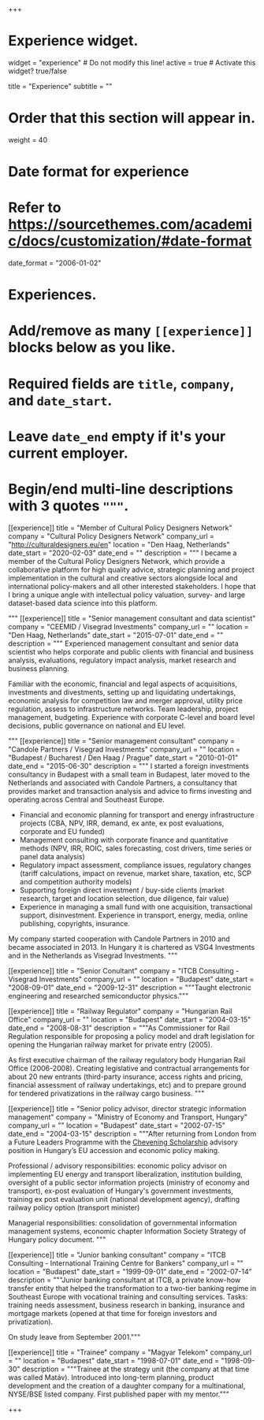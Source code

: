 +++
# Experience widget.
widget = "experience"  # Do not modify this line!
active = true  # Activate this widget? true/false

title = "Experience"
subtitle = ""

# Order that this section will appear in.
weight = 40

# Date format for experience
#   Refer to https://sourcethemes.com/academic/docs/customization/#date-format
date_format = "2006-01-02"

# Experiences.
#   Add/remove as many `[[experience]]` blocks below as you like.
#   Required fields are `title`, `company`, and `date_start`.
#   Leave `date_end` empty if it's your current employer.
#   Begin/end multi-line descriptions with 3 quotes `"""`.

[[experience]]
  title = "Member of Cultural Policy Designers Network"
  company = "Cultural Policy Designers Network"
  company_url = "http://culturaldesigners.eu/en"
  location = "Den Haag, Netherlands"
  date_start = "2020-02-03"
  date_end = ""
  description = """
  I became a member of the Cultural Policy Designers Network, which provide a collaborative platform for high quality advice, strategic planning and project implementation in the cultural and creative sectors alongside local and international policy-makers and all other interested stakeholders. I hope that I bring a unique angle with intellectual policy valuation, survey- and large dataset-based data science into this platform. 
  
   """
[[experience]]
  title = "Senior management consultant and data scientist"
  company = "CEEMID / Visegrad Investments"
  company_url = ""
  location = "Den Haag, Netherlands"
  date_start = "2015-07-01"
  date_end = ""
  description = """
  Experienced management consultant and senior data scientist who helps corporate and public clients with financial and business analysis, evaluations, regulatory impact analysis, market research and business planning. 
  
  Familiar with the economic, financial and legal aspects of acquisitions, investments and divestments, setting up and liquidating undertakings, economic analysis for competition law and merger approval, utility price regulation, assess to infrastructure networks. Team leadership, project management, budgeting. Experience with corporate C-level and board level decisions, public governance on national and EU level.
  
  """
[[experience]]
  title = "Senior management consultant"
  company = "Candole Partners / Visegrad Investments"
  company_url = ""
  location = "Budapest / Bucharest / Den Haag / Prague"
  date_start = "2010-01-01"
  date_end = "2015-06-30"
  description = """
  I started a foreign investments consultancy in Budapest with a small team in Budapest, later moved to the Netherlands and associated with Candole Partners, a consultancy that provides market and transaction analysis and advice to firms investing and operating across Central and Southeast Europe.
  
- Financial and economic planning for transport and energy infrastructure projects (CBA, NPV, IRR, demand, ex ante, ex post evaluations, corporate and EU funded) 
- Management consulting with corporate finance and quantitative methods (NPV, IRR, ROIC, sales forecasting, cost drivers, time series or panel data analysis)
- Regulatory impact assessment, compliance issues, regulatory changes (tariff calculations, impact on revenue, market share, taxation, etc, SCP and competition authority models)
- Supporting foreign direct investment / buy-side clients (market research, target and location selection, due diligence, fair value)
- Experience in managing a small fund with one acquisition, transactional support, disinvestment.
Experience in transport, energy, media, online publishing, copyrights, insurance.

My company started cooperation with Candole Partners in 2010 and became associated in 2013.  In Hungary it is chartered as VSG4 Investments and in the Netherlands as Visegrad Investments.
  """

[[experience]]
  title = "Senior Conultant"
  company = "ITCB Consulting - Visegrad Investments"
  company_url = ""
  location = "Budapest"
  date_start = "2008-09-01"
  date_end = "2009-12-31"
  description = """Taught electronic engineering and researched semiconductor physics."""
  
  [[experience]]
  title = "Railway Regulator"
  company = "Hungarian Rail Office"
  company_url = ""
  location = "Budapest"
  date_start = "2004-03-15"
  date_end = "2008-08-31"
  description = """As Commissioner for Rail Regulation responsible for proposing a policy model and draft legislation for opening the Hungarian railway market for private entry (2005). 

As first executive chairman of the railway regulatory body Hungarian Rail Office (2006-2008). Creating legislative and contractual arrangements for about 20 new entrants (third-party insurance, access rights and pricing, financial assessment of railway undertakings, etc) and to prepare ground for tendered privatizations in the railway cargo business. """

[[experience]]
  title = "Senior policy advisor, director strategic information management"
  company = "Ministry of Economy and Transport, Hungary"
  company_url = ""
  location = "Budapest"
  date_start = "2002-07-15"
  date_end = "2004-03-15"
  description = """After returning from London from a Future Leaders Programme with the [Chevening Scholarship](https://www.chevening.org/) advisory position in Hungary’s EU accession and economic policy making. 

Professional / advisory responsibilities: economic policy advisor on implementing EU energy and transport liberalization, institution building, oversight of a public sector information projects (ministry of economy and transport), ex-post evaluation of Hungary's government investments, training ex post evaluation unit (national development agency), drafting railway policy option (transport minister) 

Managerial responsibilities: consolidation of governmental information management systems, economic chapter Information Society Strategy of Hungary policy document. """

[[experience]]
  title = "Junior banking consultant"
  company = "ITCB Consulting - International Training Centre for Bankers"
  company_url = ""
  location = "Budapest"
  date_start = "1999-09-01"
  date_end = "2002-07-14"
  description = """Junior banking consultant at ITCB, a private know-how transfer entity that helped the transformation to a two-tier banking regime in Southeast Europe with vocational training and consulting services. Tasks: training needs assessment, business research in banking, insurance and mortgage markets (opened at that time for foreign investors and privatization). 
  
On study leave from September 2001."""
  

[[experience]]
  title = "Trainee"
  company = "Magyar Telekom"
  company_url = ""
  location = "Budapest"
  date_start = "1998-07-01"
  date_end = "1998-09-30"
  description = """Trainee at the strategy unit (the company at that time was called Matáv). Introduced into long-term planning, product development and the creation of a daughter company for a multinational, NYSE/BSE listed company. First published paper with my mentor."""
  
+++
